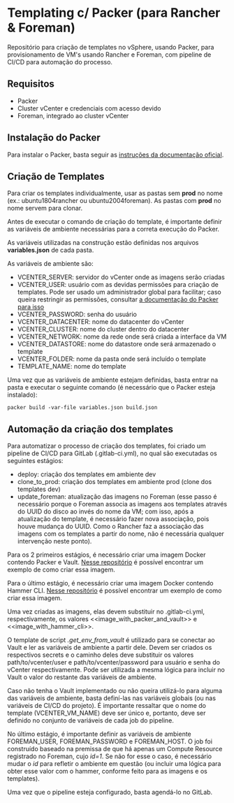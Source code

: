 # Templating c/ Packer (para Rancher & Foreman)

Repositório para criação de templates no vSphere, usando Packer, para provisionamento de VM's usando Rancher e Foreman, com pipeline de CI/CD para automação do processo.

## Requisitos

* Packer
* Cluster vCenter e credenciais com acesso devido
* Foreman, integrado ao cluster vCenter

## Instalação do Packer

Para instalar o Packer, basta seguir as [instruções da documentação oficial](https://learn.hashicorp.com/tutorials/packer/get-started-install-cli).

## Criação de Templates

Para criar os templates individualmente, usar as pastas sem **prod** no nome (ex.: ubuntu1804rancher ou ubuntu2004foreman). As pastas com **prod** no nome servem para clonar.

Antes de executar o comando de criação do template, é importante definir as variáveis de ambiente necessárias para a correta execução do Packer.

As variáveis utilizadas na construção estão definidas nos arquivos **variables.json** de cada pasta.

As variáveis de ambiente são:

* VCENTER_SERVER: servidor do vCenter onde as imagens serão criadas
* VCENTER_USER: usuário com as devidas permissões para criação de templates. Pode ser usado um administrador global para facilitar; caso queira restringir as permissões, consultar [a documentação do Packer para isso](https://www.packer.io/docs/builders/vsphere/vsphere-iso#required-vsphere-permissions)
* VCENTER_PASSWORD: senha do usuário
* VCENTER_DATACENTER: nome do datacenter do vCenter
* VCENTER_CLUSTER: nome do cluster dentro do datacenter
* VCENTER_NETWORK: nome da rede onde será criada a interface da VM
* VCENTER_DATASTORE: nome do datastore onde será armazenado o template
* VCENTER_FOLDER: nome da pasta onde será incluído o template
* TEMPLATE_NAME: nome do template

Uma vez que as variáveis de ambiente estejam definidas, basta entrar na pasta e executar o seguinte comando (é necessário que o Packer esteja instalado):

```
packer build -var-file variables.json build.json
```

## Automação da criação dos templates

Para automatizar o processo de criação dos templates, foi criado um pipeline de CI/CD para GitLab (.gitlab-ci.yml), no qual são executadas os seguintes estágios:

* deploy: criação dos templates em ambiente dev
* clone_to_prod: criação dos templates em ambiente prod (clone dos templates dev)
* update_foreman: atualização das imagens no Foreman (esse passo é necessário porque o Foreman associa as imagens aos templates através do UUID do disco ao invés do nome da VM; com isso, após a atualização do template, é necessário fazer nova associação, pois houve mudança do UUID. Como o Rancher faz a associação das imagens com os templates a partir do nome, não é necessária qualquer intervenção neste ponto).

Para os 2 primeiros estágios, é necessário criar uma imagem Docker contendo Packer e Vault. [Nesse repositório](https://github.com/edergillian/hashicorp-tools-images) é possível encontrar um exemplo de como criar essa imagem.

Para o último estágio, é necessário criar uma imagem Docker contendo Hammer CLI. [Nesse repositório](https://github.com/edergillian/hammer-cli-image) é possível encontrar um exemplo de como criar essa imagem.

Uma vez criadas as imagens, elas devem substituir no .gitlab-ci.yml, respectivamente, os valores <<image_with_packer_and_vault>> e <<image_with_hammer_cli>>.

O template de script *.get_env_from_vault* é utilizado para se conectar ao Vault e ler as variáveis de ambiente a partir dele. Devem ser criados os respectivos secrets e o caminho deles deve substituir os valores path/to/vcenter/user e path/to/vcenter/password para usuário e senha do vCenter respectivamente. Pode ser utilizada a mesma lógica para incluir no Vault o valor do restante das variáveis de ambiente. 

Caso não tenha o Vault implementado ou não queira utilizá-lo para alguma das variáveis de ambiente, basta definí-las nas variáveis globais (ou nas variáveis de CI/CD do projeto). É importante ressaltar que o nome do template (VCENTER_VM_NAME) deve ser único e, portanto, deve ser definido no conjunto de variáveis de cada job do pipeline.

No último estágio, é importante definir as variáveis de ambiente FOREMAN_USER, FOREMAN_PASSWORD e FOREMAN_HOST. O job foi construído baseado na premissa de que há apenas um Compute Resource registrado no Foreman, cujo *id=1*. Se não for esse o caso, é necessário mudar o *id* para refletir o ambiente em questão (ou incluir uma lógica para obter esse valor com o hammer, conforme feito para as imagens e os templates).

Uma vez que o pipeline esteja configurado, basta agendá-lo no GitLab.
